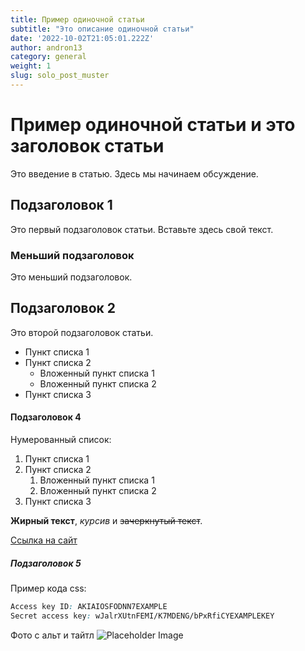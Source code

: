 ```yaml
---
title: Пример одиночной статьи
subtitle: "Это описание одиночной статьи"
date: '2022-10-02T21:05:01.222Z'
author: andron13
category: general
weight: 1
slug: solo_post_muster
---
```


# Пример одиночной статьи и это заголовок статьи

Это введение в статью. Здесь мы начинаем обсуждение.

## Подзаголовок 1

Это первый подзаголовок статьи. Вставьте здесь свой текст.

### Меньший подзаголовок

Это меньший подзаголовок.

## Подзаголовок 2

Это второй подзаголовок статьи.

- Пункт списка 1
- Пункт списка 2
    - Вложенный пункт списка 1
    - Вложенный пункт списка 2
- Пункт списка 3

#### Подзаголовок 4

Нумерованный список:

1. Пункт списка 1
2. Пункт списка 2
   1. Вложенный пункт списка 1
   2. Вложенный пункт списка 2
3. Пункт списка 3

**Жирный текст**, *курсив* и ~~зачеркнутый текст~~.

[Ссылка на сайт](https://example.com)

##### Подзаголовок 5

Пример кода css:
``` css
Access key ID: AKIAIOSFODNN7EXAMPLE
Secret access key: wJalrXUtnFEMI/K7MDENG/bPxRfiCYEXAMPLEKEY
```

Фото с альт и тайтл
![Placeholder Image](https://via.placeholder.com/500 "Placeholder Image Title")

